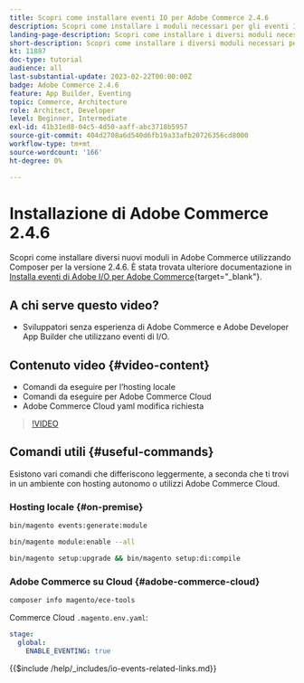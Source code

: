 ```yaml
---
title: Scopri come installare eventi IO per Adobe Commerce 2.4.6
description: Scopri come installare i moduli necessari per gli eventi IO in Adobe Commerce 2.4.6 da utilizzare in Adobe Developer App Builder
landing-page-description: Scopri come installare i diversi moduli necessari per Adobe Commerce 2.4.6.
short-description: Scopri come installare i diversi moduli necessari per Adobe Commerce 2.4.6.
kt: 11887
doc-type: tutorial
audience: all
last-substantial-update: 2023-02-22T00:00:00Z
badge: Adobe Commerce 2.4.6
feature: App Builder, Eventing
topic: Commerce, Architecture
role: Architect, Developer
level: Beginner, Intermediate
exl-id: 41b31ed8-04c5-4d50-aaff-abc3718b5957
source-git-commit: 404d2708a6d540d6fb19a33afb20726356cd8000
workflow-type: tm+mt
source-wordcount: '166'
ht-degree: 0%

---
```


# Installazione di Adobe Commerce 2.4.6

Scopri come installare diversi nuovi moduli in Adobe Commerce utilizzando Composer per la versione 2.4.6. È stata trovata ulteriore documentazione in [Installa eventi di Adobe I/O per Adobe Commerce](https://developer.adobe.com/commerce/events/get-started/installation/){target="_blank"}.

## A chi serve questo video?

* Sviluppatori senza esperienza di Adobe Commerce e Adobe Developer App Builder che utilizzano eventi di I/O.

## Contenuto video {#video-content}

* Comandi da eseguire per l’hosting locale
* Comandi da eseguire per Adobe Commerce Cloud
* Adobe Commerce Cloud yaml modifica richiesta

>[!VIDEO](https://video.tv.adobe.com/v/3415795?quality=12&learn=on)

## Comandi utili {#useful-commands}

Esistono vari comandi che differiscono leggermente, a seconda che ti trovi in un ambiente con hosting autonomo o utilizzi Adobe Commerce Cloud.

### Hosting locale {#on-premise}

```bash
bin/magento events:generate:module

bin/magento module:enable --all

bin/magento setup:upgrade && bin/magento setup:di:compile
```

### Adobe Commerce su Cloud {#adobe-commerce-cloud}

```bash
composer info magento/ece-tools
```

Commerce Cloud `.magento.env.yaml`:

```yaml
stage:
  global:
    ENABLE_EVENTING: true
```

{{$include /help/_includes/io-events-related-links.md}}
